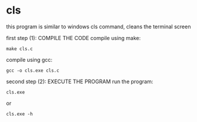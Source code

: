 # cls
this program is similar to windows cls command, cleans the terminal screen

first step (1):    COMPILE THE CODE
compile using make:

    make cls.c

compile using gcc:

    gcc -o cls.exe cls.c

second step (2):   EXECUTE THE PROGRAM
run the program:

    cls.exe

or

    cls.exe -h

    
